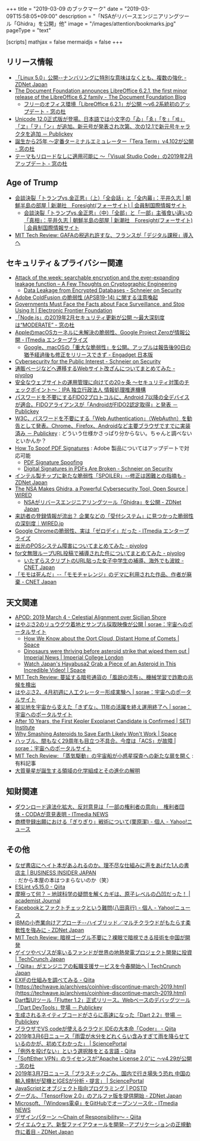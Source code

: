+++
title = "2019-03-09 のブックマーク"
date =  "2019-03-09T15:58:05+09:00"
description = "「NSAがリバースエンジニアリングツール「Ghidra」を公開」他"
image = "/images/attention/bookmarks.jpg"
pageType = "text"

[scripts]
  mathjax = false
  mermaidjs = false
+++

## リリース情報

- [「Linux 5.0」公開--ナンバリングに特別な意味はなくとも、複数の強化 - ZDNet Japan](https://japan.zdnet.com/article/35133743/)
- [The Document Foundation announces LibreOffice 6.2.1, the first minor release of the LibreOffice 6.2 family - The Document Foundation Blog](https://blog.documentfoundation.org/blog/2019/03/06/libreoffice-621/)
    - [フリーのオフィス環境「LibreOffice 6.2.1」が公開 ～v6.2系統初のアップデート - 窓の杜](https://forest.watch.impress.co.jp/docs/news/1173423.html)
- [Unicode 12.0正式版が登場。日本語では小文字の「ゐ」「ゑ」「を」「ヰ」「ヱ」「ヲ」「ン」が追加。新元号が発表され次第、次の12.1で新元号キャラクタを追加 － Publickey](https://www.publickey1.jp/blog/19/unicode_120121.html)
- [誕生から25年 ～定番ターミナルエミュレーター「Tera Term」v4.102が公開 - 窓の杜](https://forest.watch.impress.co.jp/docs/news/1173549.html)
- [テーマもリロードなしに適用可能に ～「Visual Studio Code」の2019年2月アップデート - 窓の杜](https://forest.watch.impress.co.jp/docs/news/1173731.html)

## Age of Trump

- [会談決裂「トランプvs.金正恩」（上）「全会話」と「全内幕」：平井久志 | 朝鮮半島の部屋 | 新潮社　Foresight(フォーサイト) | 会員制国際情報サイト](https://www.fsight.jp/articles/-/44977)
    - [会談決裂「トランプvs.金正恩」（中）「全部」と「一部」主張食い違いの「真相」：平井久志 | 朝鮮半島の部屋 | 新潮社　Foresight(フォーサイト) | 会員制国際情報サイト](https://www.fsight.jp/articles/-/44982)
- [MIT Tech Review: GAFAの税逃れ許すな、フランスが「デジタル課税」導入へ](https://www.technologyreview.jp/nl/france-is-about-to-hit-big-tech-firms-like-amazon-with-a-3-digital-tax/)

## セキュリティ＆プライバシー関連

- [Attack of the week: searchable encryption and the ever-expanding leakage function – A Few Thoughts on Cryptographic Engineering](https://blog.cryptographyengineering.com/2019/02/11/attack-of-the-week-searchable-encryption-and-the-ever-expanding-leakage-function/)
    - [Data Leakage from Encrypted Databases - Schneier on Security](https://www.schneier.com/blog/archives/2019/03/data_leakage_fr.html)
- [Adobe ColdFusion の脆弱性 (APSB19-14) に関する注意喚起](https://www.jpcert.or.jp/at/2019/at190011.html)
- [Governments Must Face the Facts about Face Surveillance, and Stop Using It | Electronic Frontier Foundation](https://www.eff.org/deeplinks/2019/02/governments-must-face-facts-about-face-surveillance-and-stop-using-it)
- [「Node.js」の2019年2月セキュリティ更新が公開 ～最大深刻度は“MODERATE” - 窓の杜](https://forest.watch.impress.co.jp/docs/news/1172892.html)
- [AppleのmacOSカーネルに未解決の脆弱性、Google Project Zeroが情報公開 - ITmedia エンタープライズ](https://www.itmedia.co.jp/enterprise/articles/1903/05/news067.html)
    - [Google、macOSの「重大な脆弱性」を公開。アップルは報告後90日の猶予経過後も修正をリリースできず - Engadget 日本版](https://japanese.engadget.com/2019/03/04/google-macos-90/)
- [Cybersecurity for the Public Interest - Schneier on Security](https://www.schneier.com/blog/archives/2019/03/cybersecurity_f_1.html)
- [通販ページなどへ遷移するWebサイト改ざんについてまとめてみた - piyolog](https://piyolog.hatenadiary.jp/entry/2019/03/02/230000)
- [安全なウェブサイトの運用管理に向けての20ヶ条 ～セキュリティ対策のチェックポイント～：IPA 独立行政法人 情報処理推進機構](https://www.ipa.go.jp/security/vuln/websitecheck.html)
- [パスワードを不要にするFIDO2プロトコルに、Android 7以降の全デバイスが適合。FIDOアライアンスが「AndroidがFIDO2認定取得」と発表 － Publickey](https://www.publickey1.jp/blog/19/fido2android_7fidoandroidfido2.html)
- [W3C、パスワードを不要にする「Web Authentication」（WebAuthn）を勧告として発表。Chrome、Firefox、Androidなど主要ブラウザですでに実装済み － Publickey](https://www.publickey1.jp/blog/19/w3cweb_authenticationwebauthnchromefirefoxandroid.html) : どういう仕様かさっぱり分からない。ちゃんと調べないといかんか？
- [How To Spoof PDF Signatures](https://web-in-security.blogspot.com/2019/02/how-to-spoof-pdf-signatures.html) : Adobe 製品についてはアップデートで対応可能
    - [PDF Signature Spoofing](https://www.pdf-insecurity.org/index.html)
    - [Digital Signatures in PDFs Are Broken - Schneier on Security](https://www.schneier.com/blog/archives/2019/03/digital_signatu.html)
- [インテル製チップに新たな脆弱性「SPOILER」--修正は困難との指摘も - ZDNet Japan](https://japan.zdnet.com/article/35133748/)
- [The NSA Makes Ghidra, a Powerful Cybersecurity Tool, Open Source | WIRED](https://www.wired.com/story/nsa-ghidra-open-source-tool/)
    - [NSAがリバースエンジニアリングツール「Ghidra」を公開 - ZDNet Japan](https://japan.zdnet.com/article/35133878/)
- [来訪者の登録情報が流出？ 企業などの「受付システム」に見つかった脆弱性の深刻度｜WIRED.jp](https://wired.jp/2019/03/06/visitor-management-system-vulnerabilities/)
- [Google Chromeの脆弱性、実は「ゼロデイ」だった - ITmedia エンタープライズ](https://www.itmedia.co.jp/enterprise/articles/1903/07/news078.html)
- [出光のPOSシステム障害についてまとめてみた - piyolog](https://piyolog.hatenadiary.jp/entry/2019/03/08/061243)
- [for文無限ループURL投稿で補導された件についてまとめてみた - piyolog](https://piyolog.hatenadiary.jp/entry/2019/03/05/060955)
    - [いたずらスクリプトのURL貼った女子中学生の補導、海外でも波紋 - CNET Japan](https://japan.cnet.com/article/35133776/)
- [「モモは死んだ」--「モモチャレンジ」のデマに利用された作品、作者が廃棄 - CNET Japan](https://japan.cnet.com/article/35133644/)

## 天文関連

- [APOD: 2019 March 4 - Celestial Alignment over Sicilian Shore](https://apod.nasa.gov/apod/ap190304.html)
- [はやぶさ2のリュウグウ着地とサンプル採取映像が公開 | sorae：宇宙へのポータルサイト](https://sorae.info/030201/2019_03_05_haya2.html)
    - [How We Know about the Oort Cloud, Distant Home of Comets | Space](https://www.space.com/what-is-the-oort-cloud.html)
    - [Dinosaurs were thriving before asteroid strike that wiped them out | Imperial News | Imperial College London](https://www.imperial.ac.uk/news/190446/dinosaurs-were-thriving-before-asteroid-strike/)
    - [Watch Japan's Hayabusa2 Grab a Piece of an Asteroid in This Incredible Video! | Space](https://www.space.com/hayabusa2-asteroid-ryugu-sampling-video.html)
- [MIT Tech Review: 蔓延する暗号通貨の「風説の流布」、機械学習で詐欺の兆候を検出](https://www.technologyreview.jp/s/115463/machine-learning-identifies-cryptocurrency-scams-before-they-happen/)
- [はやぶさ2、4月初週に人工クレーター形成実験へ | sorae：宇宙へのポータルサイト](https://sorae.info/030201/2019_03_05_haya.html)
- [被災地を宇宙から支えた「きずな」、11年の活躍を終え運用終了へ | sorae：宇宙へのポータルサイト](https://sorae.info/030201/2019_3_2_winds.html)
- [After 10 Years, the First Kepler Exoplanet Candidate is Confirmed | SETI Institute](https://seti.org/after-10-years-first-kepler-exoplanet-candidate-confirmed)
- [Why Smashing Asteroids to Save Earth Likely Won't Work | Space](https://www.space.com/asteroids-hard-to-smash-earth-defense.html)
- [ハッブル、間もなく29周年も目立つ不具合。今度は「ACS」が故障 | sorae：宇宙へのポータルサイト](https://sorae.info/030201/2019_3_7_hst.html)
- [MIT Tech Review: 「蒸気駆動」の宇宙船が小惑星探査への新たな扉を開く](https://www.technologyreview.jp/s/128585/steam-powered-spacecraft-could-jump-start-asteroid-exploration/) : 有料記事
- [大質量星が誕生する領域の化学組成とその進化の解明](https://www.nro.nao.ac.jp/news/2019/0308-taniguchi.html)

## 知財関連

- [ダウンロード違法化拡大、反対意見は「一部の権利者の意向」　権利者団体・CODAが意見表明 - ITmedia NEWS](https://www.itmedia.co.jp/news/articles/1903/04/news095.html)
- [商標登録出願における「ぎりぎり」戦術について(栗原潔) - 個人 - Yahoo!ニュース](https://news.yahoo.co.jp/byline/kuriharakiyoshi/20190305-00117122/)

## その他

- [なぜ書店にヘイト本があふれるのか。理不尽な仕組みに声をあげた1人の書店主 | BUSINESS INSIDER JAPAN](https://www.businessinsider.jp/post-186111) : だから本屋の本はつまらないのか（笑）
- [ESLint v5.15.0 - Qiita](https://qiita.com/mysticatea/items/1cc0afa2a3d3aa0e2de5)
- [摩擦って何？ – 地球科学の疑問を解くカギは、原子レベルの凸凹だった！ | academist Journal](https://academist-cf.com/journal/?p=9961)
- [Facebookとファクトチェックという難問(八田真行) - 個人 - Yahoo!ニュース](https://news.yahoo.co.jp/byline/hattamasayuki/20190304-00116903/)
- [IBMの小売業向けアプローチ--ハイブリッド／マルチクラウドがもたらす柔軟性を強みに - ZDNet Japan](https://japan.zdnet.com/article/35133551/)
- [MIT Tech Review: 暗視ゴーグル不要に？裸眼で暗視できる技術を中国が開発](https://www.technologyreview.jp/nl/mice-have-been-given-night-vision-with-a-nanoparticle-eye-injection/)
- [ゲイツやベゾスが率いるファンドが世界の地熱発電プロジェクト開発に投資  |  TechCrunch Japan](https://jp.techcrunch.com/2019/03/04/2019-03-03-bill-gates-and-jeff-bezos-backed-fund-invests-in-a-global-geothermal-energy-project-developer/)
- [「Qiita」がエンジニアの転職支援サービスを今春開始へ  |  TechCrunch Japan](https://jp.techcrunch.com/2019/03/05/qiita-jobs/)
- [EXIFの仕組みを調べてみる - Qiita](https://qiita.com/sanyamarseille/items/03c28feaf9c66abf517d)
- [https://techwave.jp/archives/coinhive-discontinue-march-2019.html](https://techwave.jp/archives/coinhive-discontinue-march-2019.html)
- [Dart製UIツール「Flutter 1.2」正式リリース。Webベースのデバッグツール「Dart DevTools」登場 － Publickey](https://www.publickey1.jp/blog/19/dartuiflutter_12webdart_devtools.html)
- [生成されるネイティブコードがさらに高速になった「Dart 2.2」登場 － Publickey](https://www.publickey1.jp/blog/19/dart_22.html)
- [ブラウザでVS codeが使えるクラウド IDEの大本命「Coder」 - Qiita](https://qiita.com/MegaBlackLabel/items/bbec97db769667962bce)
- [2019年3月6日ニュース「雨雲が水分をどれくらい含みすぎて雨を降らせているのかが、初めてわかった」 | SciencePortal](https://scienceportal.jst.go.jp/news/newsflash_review/newsflash/2019/03/20190306_01.html)
- [「例外を投げない」という選択肢をとる言語 - Qiita](https://qiita.com/suin/items/bf67ceaba72a9cdcb1ac)
- [「SoftEther VPN」のライセンスが“Apache License 2.0”に ～v4.29が公開 - 窓の杜](https://forest.watch.impress.co.jp/docs/news/1173354.html)
- [2019年3月7日ニュース「プラスチックごみ、国内で行き場失う恐れ 中国の輸入規制が契機とIGESが分析・提言」 | SciencePortal](https://scienceportal.jst.go.jp/news/newsflash_review/newsflash/2019/03/20190307_01.html)
- [JavaScriptとオブジェクト指向プログラミング | POSTD](https://postd.cc/javascript-and-object-oriented-programming/)
- [グーグル、「TensorFlow 2.0」のアルファ版を提供開始 - ZDNet Japan](https://japan.zdnet.com/article/35133816/)
- [Microsoft、「Windows電卓」をGitHubでオープンソース化 - ITmedia NEWS](https://www.itmedia.co.jp/news/articles/1903/07/news098.html)
- [デザインパターン ～Chain of Responsibility～ - Qiita](https://qiita.com/i-tanaka730/items/073c106c58d7c74c1706)
- [ヴイエムウェア、新型ファイアウォールを開発--アプリケーションの正規動作に着目 - ZDNet Japan](https://japan.zdnet.com/article/35133866/)
